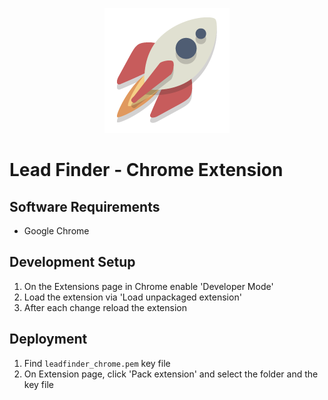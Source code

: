 <p align="center"><img src='https://github.com/PatrickLerner/leadfinder/blob/master/app/assets/images/logo.png?raw=true' alt='Lead Finder Logo' /></p>

# Lead Finder - Chrome Extension

## Software Requirements

  * Google Chrome

## Development Setup

1. On the Extensions page in Chrome enable 'Developer Mode'
2. Load the extension via 'Load unpackaged extension'
3. After each change reload the extension

## Deployment

1. Find `leadfinder_chrome.pem` key file
2. On Extension page, click 'Pack extension' and select the folder and the key file
